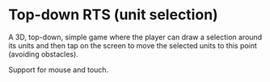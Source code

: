 # Top-down RTS (unit selection)

A 3D, top-down, simple game where the player can draw a selection around its units and then tap on the screen to move the selected units to this point (avoiding obstacles).

Support for mouse and touch.